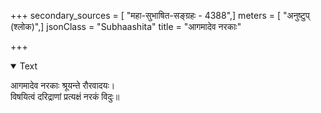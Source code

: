 +++
secondary_sources = [ "महा-सुभाषित-सङ्ग्रहः - 4388",]
meters = [ "अनुष्टुप् (श्लोक)",]
jsonClass = "Subhaashita"
title = "आगमादेव नरकाः"

+++

<details open><summary>Text</summary>

आगमादेव नरकाः श्रूयन्ते रौरवादयः।  
विषयित्वं दरिद्राणां प्रत्यक्षं नरकं विदुः॥
</details>

